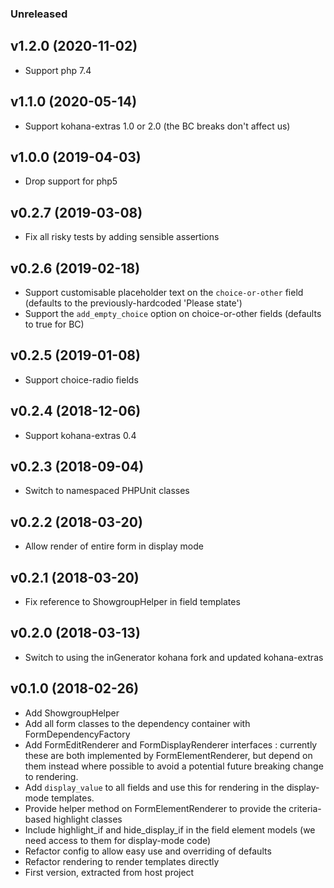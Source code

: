 ### Unreleased

## v1.2.0 (2020-11-02)

* Support php 7.4

## v1.1.0 (2020-05-14)

* Support kohana-extras 1.0 or 2.0 (the BC breaks don't affect us)

## v1.0.0 (2019-04-03)

* Drop support for php5

## v0.2.7 (2019-03-08)

* Fix all risky tests by adding sensible assertions

## v0.2.6 (2019-02-18)

* Support customisable placeholder text on the `choice-or-other` field (defaults to the 
  previously-hardcoded 'Please state')
* Support the `add_empty_choice` option on choice-or-other fields (defaults to true for BC)

## v0.2.5 (2019-01-08)

* Support choice-radio fields

## v0.2.4 (2018-12-06)

* Support kohana-extras 0.4

## v0.2.3 (2018-09-04)

* Switch to namespaced PHPUnit classes

## v0.2.2 (2018-03-20)

* Allow render of entire form in display mode

## v0.2.1 (2018-03-20)

* Fix reference to ShowgroupHelper in field templates

## v0.2.0 (2018-03-13)

* Switch to using the inGenerator kohana fork and updated kohana-extras

## v0.1.0 (2018-02-26)

* Add ShowgroupHelper
* Add all form classes to the dependency container with FormDependencyFactory
* Add FormEditRenderer and FormDisplayRenderer interfaces : currently these are 
  both implemented by FormElementRenderer, but depend on them instead where possible
  to avoid a potential future breaking change to rendering.
* Add `display_value` to all fields and use this for rendering in the display-mode
  templates.
* Provide helper method on FormElementRenderer to provide the criteria-based highlight classes
* Include highlight_if and hide_display_if in the field element models
  (we need access to them for display-mode code)
* Refactor config to allow easy use and overriding of defaults
* Refactor rendering to render templates directly
* First version, extracted from host project
